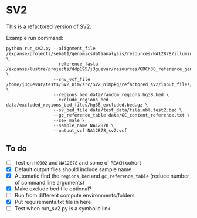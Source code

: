 # SV2 
This is a refactored version of SV2.

Example run command:
```
python run_sv2.py --alignment_file /expanse/projects/sebat1/genomicsdataanalysis/resources/NA12878/illumina_platinum_pedigree/NA12878.alt_bwamem_GRCh38DH.20150706.CEU.illumina_platinum_ped.cram \
                  --reference_fasta /expanse/lustre/projects/ddp195/j3guevar/resources/GRCh38_reference_genome/GRCh38_full_analysis_set_plus_decoy_hla.fa \
                  --snv_vcf_file /home/j3guevar/tests/SV2_nim/src/SV2_nimpkg/refactored_sv2/input_files/NA12878.vcf.gz \
                  --regions_bed data/random_regions_hg38.bed \
                  --exclude_regions_bed data/excluded_regions_bed_files/hg38_excluded.bed.gz \
                  --sv_bed_file data/test_data/file.nbl.test2.bed \
                  --gc_reference_table data/GC_content_reference.txt \
                  --sex male \
                  --sample_name NA12878 \
                  --output_vcf NA12878_sv2.vcf
```

## To do
- [ ] Test on `HG002` and `NA12878` and some of `REACH` cohort
- [x] Default output files should include sample name 
- [x] Automatic find the `regions_bed` and `gc_reference_table` (reduce number of command line arguments)
- [x] Make exclude bed file optional? 
- [ ] Run from different compute environments/folders
- [x] Put requirements.txt file in here 
- [ ] Test when run_sv2.py is a symbolic link
